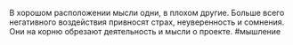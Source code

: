 В хорошом расположении мысли одни, в плохом другие. Больше всего негативного воздействия привносят страх, неуверенность и сомнения. Они на корню обрезают деятельность и мысли о проекте. 
#мышление 